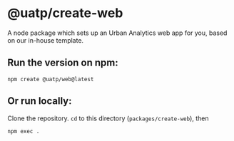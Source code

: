# @uatp/create-web

A node package which sets up an Urban Analytics web app for you, based on our in-house template.

## Run the version on npm:

    npm create @uatp/web@latest

## Or run locally:

Clone the repository. `cd` to this directory (`packages/create-web`), then

    npm exec .
